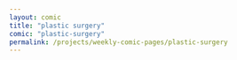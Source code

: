 ```yaml
---
layout: comic
title: "plastic surgery"
comic: "plastic-surgery"
permalink: /projects/weekly-comic-pages/plastic-surgery
---
```

